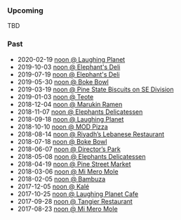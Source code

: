 ### Upcoming

TBD

### Past

*   2020-02-19 [noon @ Laughing Planet](https://www.meetup.com/portland-r-user-group/events/268122016/)
*   2019-10-03 [noon @ Elephant's Deli](https://www.meetup.com/portland-r-user-group/events/264727318/)
*   2019-07-19 [noon @ Elephant's Deli](https://www.meetup.com/portland-r-user-group/events/262625891/)
*   2019-05-30 [noon @ Boke Bowl](https://www.meetup.com/portland-r-user-group/events/261029446/)
*   2019-03-19 [noon @ Pine State Biscuits on SE Division](https://www.meetup.com/portland-r-user-group/events/258686920/)
*   2019-01-03 [noon @ Teote](https://www.meetup.com/portland-r-user-group/events/257168228/?isFirstPublish=true)
*   2018-12-04 [noon @ Marukin Ramen](https://www.meetup.com/portland-r-user-group/events/256443629/)
*   2018-11-07 [noon @ Elephants Delicatessen](https://www.meetup.com/portland-r-user-group/events/255779669)
*   2018-09-18 [noon @ Laughing Planet](https://www.meetup.com/portland-r-user-group/events/253816995/)
*   2018-10-10 [noon @ MOD Pizza](https://www.meetup.com/portland-r-user-group/events/253962778/)
*   2018-08-14 [noon @ Riyadh’s Lebanese Restaurant](https://www.meetup.com/portland-r-user-group/events/252369697/)
*   2018-07-18 [noon @ Boke Bowl](https://www.meetup.com/portland-r-user-group/events/252369043/)
*   2018-06-07 [noon @ Director’s Park](https://www.meetup.com/portland-r-user-group/events/250077668/)
*   2018-05-08 [noon @ Elephants Delicatessen](https://www.meetup.com/portland-r-user-group/events/249434728/)
*   2018-04-19 [noon @ Pine Street Market](https://www.meetup.com/portland-r-user-group/events/249434723/)
*   2018-03-06 [noon @ Mi Mero Mole](https://www.meetup.com/portland-r-user-group/events/247656593/)
*   2018-02-05 [noon @ Bambuza](https://www.meetup.com/portland-r-user-group/events/246654046)
*   2017-12-05 [noon @ Kalé](https://www.meetup.com/portland-r-user-group/events/245289239)
*   2017-10-25 [noon @ Laughing Planet Cafe](https://www.meetup.com/portland-r-user-group/events/244320785)
*   2017-09-28 [noon @ Tangier Restaurant](https://www.meetup.com/portland-r-user-group/events/243188678)
*   2017-08-23 [noon @ Mi Mero Mole](https://www.meetup.com/portland-r-user-group/events/241918971/)
